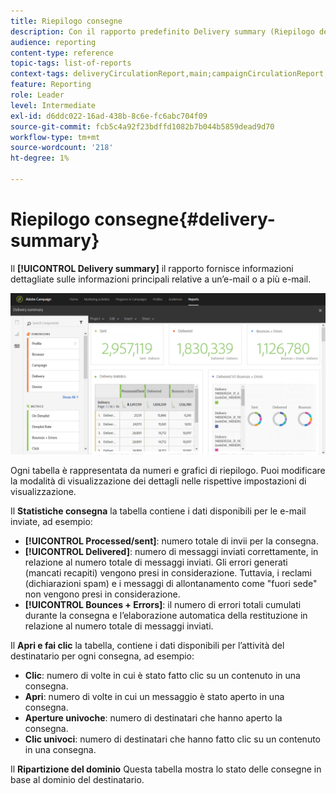 ```yaml
---
title: Riepilogo consegne
description: Con il rapporto predefinito Delivery summary (Riepilogo delle consegne), scopri le statistiche sulle consegne, ad esempio il numero di invii, mancati recapiti e aperture.
audience: reporting
content-type: reference
topic-tags: list-of-reports
context-tags: deliveryCirculationReport,main;campaignCirculationReport,main;programCirculationReport,main
feature: Reporting
role: Leader
level: Intermediate
exl-id: d6ddc022-16ad-438b-8c6e-fc6abc704f09
source-git-commit: fcb5c4a92f23bdffd1082b7b044b5859dead9d70
workflow-type: tm+mt
source-wordcount: '218'
ht-degree: 1%

---
```


# Riepilogo consegne{#delivery-summary}

Il **[!UICONTROL Delivery summary]** il rapporto fornisce informazioni dettagliate sulle informazioni principali relative a un’e-mail o a più e-mail.

![](assets/campaign_reports_1.png)

Ogni tabella è rappresentata da numeri e grafici di riepilogo. Puoi modificare la modalità di visualizzazione dei dettagli nelle rispettive impostazioni di visualizzazione.

Il **Statistiche consegna** la tabella contiene i dati disponibili per le e-mail inviate, ad esempio:

* **[!UICONTROL Processed/sent]**: numero totale di invii per la consegna.
* **[!UICONTROL Delivered]**: numero di messaggi inviati correttamente, in relazione al numero totale di messaggi inviati. Gli errori generati (mancati recapiti) vengono presi in considerazione. Tuttavia, i reclami (dichiarazioni spam) e i messaggi di allontanamento come &quot;fuori sede&quot; non vengono presi in considerazione.
* **[!UICONTROL Bounces + Errors]**: il numero di errori totali cumulati durante la consegna e l’elaborazione automatica della restituzione in relazione al numero totale di messaggi inviati.

Il **Apri e fai clic** la tabella, contiene i dati disponibili per l’attività del destinatario per ogni consegna, ad esempio:

* **Clic**: numero di volte in cui è stato fatto clic su un contenuto in una consegna.
* **Apri**: numero di volte in cui un messaggio è stato aperto in una consegna.
* **Aperture univoche**: numero di destinatari che hanno aperto la consegna.
* **Clic univoci**: numero di destinatari che hanno fatto clic su un contenuto in una consegna.

Il **Ripartizione del dominio** Questa tabella mostra lo stato delle consegne in base al dominio del destinatario.
